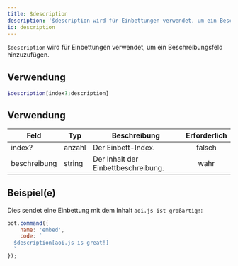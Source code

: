 ```yaml
---
title: $description
description: '$description wird für Einbettungen verwendet, um ein Beschreibungsfeld hinzuzufügen.'
id: description
---
```


`$description` wird für Einbettungen verwendet, um ein Beschreibungsfeld hinzuzufügen.

## Verwendung

```php
$description[index?;description]
```

## Verwendung

| Feld         | Typ    | Beschreibung                        | Erforderlich |
| ------------ | ------ | ----------------------------------- |:------------:|
| index?       | anzahl | Der Einbett-Index.                  |    falsch    |
| beschreibung | string | Der Inhalt der Einbettbeschreibung. |     wahr     |

## Beispiel(e)

Dies sendet eine Einbettung mit dem Inhalt `aoi.js ist großartig!`:

```javascript
bot.command({
    name: 'embed',
    code: `
  $description[aoi.js is great!]
  `
});
```